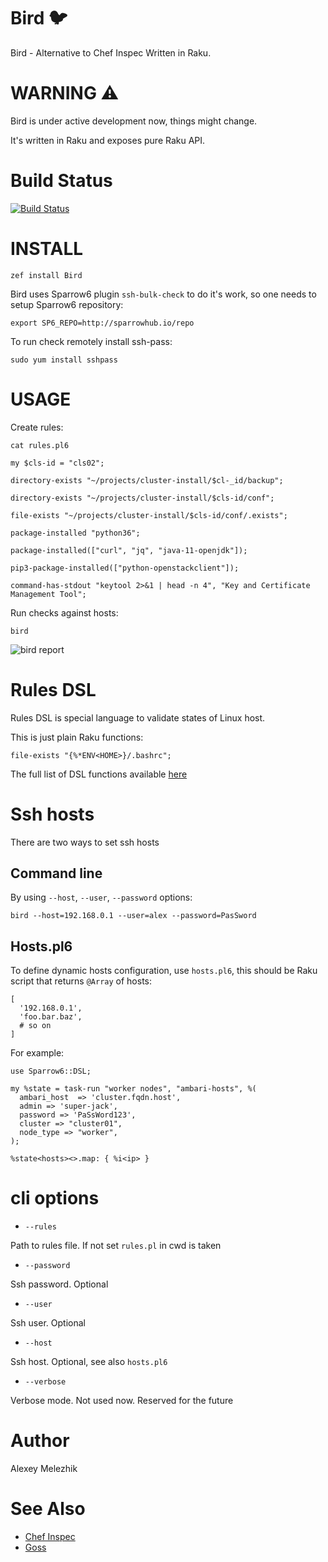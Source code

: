 # Bird 🐦

Bird - Alternative to Chef Inspec Written in Raku.

# WARNING ⚠️

Bird is under active development now, things might change.

It's written in Raku and exposes pure Raku API.

# Build Status

[![Build Status](https://travis-ci.org/melezhik/bird.svg?branch=master)](https://travis-ci.org/melezhik/bird)

# INSTALL

    zef install Bird

Bird uses Sparrow6 plugin `ssh-bulk-check` to do it's work, so one needs
to setup Sparrow6 repository:

    export SP6_REPO=http://sparrowhub.io/repo

To run check remotely install ssh-pass:

    sudo yum install sshpass

# USAGE

Create rules:

`cat rules.pl6`

    my $cls-id = "cls02";

    directory-exists "~/projects/cluster-install/$cl-_id/backup";

    directory-exists "~/projects/cluster-install/$cls-id/conf";

    file-exists "~/projects/cluster-install/$cls-id/conf/.exists";

    package-installed "python36";

    package-installed(["curl", "jq", "java-11-openjdk"]);

    pip3-package-installed(["python-openstackclient"]);

    command-has-stdout "keytool 2>&1 | head -n 4", "Key and Certificate Management Tool";


Run checks against hosts:

`bird`

![bird report](https://raw.githubusercontent.com/melezhik/bird/master/bird-report.png)

# Rules DSL

Rules DSL is special language to validate states of Linux host.

This is just plain Raku functions:

    file-exists "{%*ENV<HOME>}/.bashrc";

The full list of DSL functions available [here](https://github.com/melezhik/bird/blob/master/documentation/dsl.md)

# Ssh hosts

There are two ways to set ssh hosts

## Command line

By using `--host`, `--user`, `--password` options:

    bird --host=192.168.0.1 --user=alex --password=PasSword

## Hosts.pl6

To define dynamic hosts configuration, use `hosts.pl6`, this should
be Raku script that returns `@Array` of hosts:

    [
      '192.168.0.1',
      'foo.bar.baz',
      # so on
    ]

For example:

    use Sparrow6::DSL;

    my %state = task-run "worker nodes", "ambari-hosts", %(
      ambari_host  => 'cluster.fqdn.host',
      admin => 'super-jack',
      password => 'PaSsWord123',
      cluster => "cluster01",
      node_type => "worker",
    );

    %state<hosts><>.map: { %i<ip> }

# cli options

* `--rules`

Path to rules file. If not set `rules.pl` in cwd is taken


* `--password`

Ssh password. Optional

* `--user`

Ssh user. Optional


* `--host`

Ssh host. Optional, see also `hosts.pl6`

* `--verbose`

Verbose mode. Not used now. Reserved for the future


# Author

Alexey Melezhik

# See Also

* [Chef Inspec](https://www.inspec.io/)
* [Goss](https://github.com/aelsabbahy/goss)
